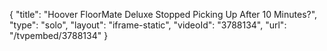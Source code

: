 {
    "title": "Hoover FloorMate Deluxe Stopped Picking Up After 10 Minutes?",
    "type": "solo",
    "layout": "iframe-static",
    "videoId": "3788134",
    "url": "\/tvpembed\/3788134"
}